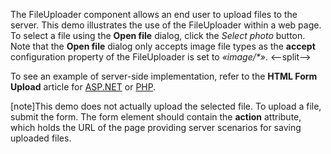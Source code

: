 The FileUploader component allows an&nbsp;end user to&nbsp;upload files to&nbsp;the server. This demo illustrates the use of&nbsp;the FileUploader within a&nbsp;web page. To&nbsp;select a&nbsp;file using the **Open file** dialog, click the _Select photo_ button. Note that the **Open file** dialog only accepts image file types as&nbsp;the **accept** configuration property of&nbsp;the FileUploader is&nbsp;set to&nbsp;_&laquo;image/\*&raquo;_. 
<--split-->

To see an example of server-side implementation, refer to the **HTML Form Upload** article for [ASP.NET](/Documentation/Guide/UI_Components/FileUploader/Upload_Files/Server-Side_Implementation_in_ASP.NET/#HTML_Form_Upload) or [PHP](/Documentation/Guide/UI_Components/FileUploader/Upload_Files/Server-Side_Implementation_in_PHP/#HTML_Form_Upload).

[note]This demo does not actually upload the selected file. To upload a file, submit the form. The form element should contain the **action** attribute, which holds the URL of the page providing server scenarios for saving uploaded files.